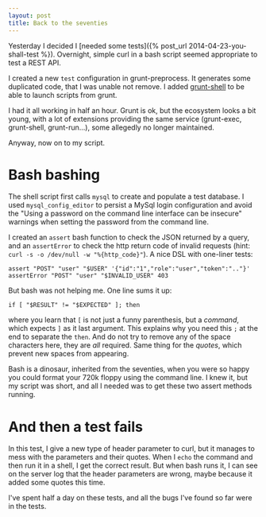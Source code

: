 ```yaml
---
layout: post
title: Back to the seventies
---
```


Yesterday I decided I [needed some tests]({% post_url 2014-04-23-you-shall-test %}). Overnight, simple curl in a bash script seemed appropriate to test a REST API.

I created a new `test` configuration in grunt-preprocess. It generates some duplicated code, that I was unable not remove.
I added [grunt-shell](https://www.npmjs.org/package/grunt-shell) to be able to launch scripts from grunt.

I had it all working in half an hour. Grunt is ok, but the ecosystem looks a bit young, with a lot of extensions providing the same service (grunt-exec, grunt-shell, grunt-run...), some allegedly no longer maintained.

Anyway, now on to my script.

# Bash bashing

The shell script first calls `mysql` to create and populate a test database.
I used `mysql_config_editor` to persist a MySql login configuration and avoid the "Using a password on the command line interface can be insecure" warnings when setting the password from the command line.

I created an `assert` bash function to check the JSON returned by a query, and an `assertError` to check the http return code of invalid requests (hint: `curl -s -o /dev/null -w "%{http_code}"`). A nice DSL with one-liner tests:

```
assert "POST" "user" "$USER" '{"id":"1","role":"user","token":".."}'
assertError "POST" "user" "$INVALID_USER" 403
```

But bash was not helping me. One line sums it up:

```
if [ "$RESULT" != "$EXPECTED" ]; then
```

where you learn that `[` is not just a funny parenthesis, but a *command*, which expects `]` as it last argument. This explains why you need this `;` at the end to separate the `then`. And do not try to remove any of the space characters here, they are *all* required. Same thing for the *quotes*, which prevent new spaces from appearing.

Bash is a dinosaur, inherited from the seventies, when you were so happy you could format your 720k floppy using the command line. I knew it, but my script was short, and all I needed was to get these two assert methods running.

# And then a test fails

In this test, I give a new type of header parameter to curl, but it manages to mess with the parameters and their quotes. When I `echo` the command and then run it in a shell, I get the correct result. But when bash runs it, I can see on the server log that the header parameters are wrong, maybe because it added some quotes this time.

I've spent half a day on these tests, and all the bugs I've found so far were in the tests.
